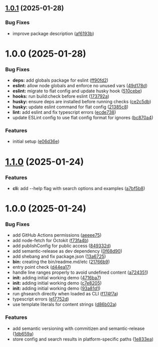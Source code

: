 ## [1.0.1](https://github.com/johnlindquist/ghi/compare/v1.0.0...v1.0.1) (2025-01-28)


### Bug Fixes

* improve package description ([af6193b](https://github.com/johnlindquist/ghi/commit/af6193b642d08a15fcf43921a291922799d3d2d2))

# 1.0.0 (2025-01-28)


### Bug Fixes

* **deps:** add globals package for eslint ([ff90fd2](https://github.com/johnlindquist/ghi/commit/ff90fd2feb07957032f05a84c855aa3129ebd555))
* **eslint:** allow node globals and enforce no unused vars ([49d178d](https://github.com/johnlindquist/ghi/commit/49d178d79cf79ef748878d5b33f06be72292b73a))
* **eslint:** migrate to flat config and update husky hook ([510cebe](https://github.com/johnlindquist/ghi/commit/510cebe56798cf530d0324bc8052f28ac24546b6))
* **hooks:** run build:check before eslint ([173792a](https://github.com/johnlindquist/ghi/commit/173792aa0cf36dbabbfba88286a98801f3ed3724))
* **husky:** ensure deps are installed before running checks ([ce2c5db](https://github.com/johnlindquist/ghi/commit/ce2c5db591bcee4d5a79f2ab7696865ff3f90791))
* **husky:** update eslint command for flat config ([21385c8](https://github.com/johnlindquist/ghi/commit/21385c85c40acfe6996a5b445378af6128dbea49))
* **lint:** add eslint and fix typescript errors ([ecde738](https://github.com/johnlindquist/ghi/commit/ecde738fe8f8e4ad50dd86924b5bf046de3a345c))
* update ESLint config to use flat config format for ignores ([bc870a4](https://github.com/johnlindquist/ghi/commit/bc870a442216f7f21661557396300d7d819d1f53))


### Features

* initial setup ([e06d36e](https://github.com/johnlindquist/ghi/commit/e06d36efbd7632f33ec03840d29b84d31eaa839c))

# [1.1.0](https://github.com/johnlindquist/ghx/compare/v1.0.0...v1.1.0) (2025-01-24)


### Features

* **cli:** add --help flag with search options and examples ([a7bf5b8](https://github.com/johnlindquist/ghx/commit/a7bf5b8a45b90189a9e05bb31601d4fc8cf80a6c))

# 1.0.0 (2025-01-24)


### Bug Fixes

* add GitHub Actions permissions ([aeeee75](https://github.com/johnlindquist/ghx/commit/aeeee75d494ba2524762b188864148928d2da55f))
* add node-fetch for Octokit ([f73fa4b](https://github.com/johnlindquist/ghx/commit/f73fa4ba71c20104d2eb94b5a7e8c51082593e9d))
* add publishConfig for public access ([849332d](https://github.com/johnlindquist/ghx/commit/849332de220e8578df0625904bd2b38e8d310e26))
* add semantic-release as dev dependency ([0f68d90](https://github.com/johnlindquist/ghx/commit/0f68d905d62819b88027d50bfd62c7a6fbfe44b7))
* add shebang and fix package.json ([13a6725](https://github.com/johnlindquist/ghx/commit/13a6725f1a3514be645bc476fa625508fdd79be0))
* **bin:** creating the bin/readme.md/etc ([21766b9](https://github.com/johnlindquist/ghx/commit/21766b91f903823ae05e8c2dbd0cb115daad5a36))
* entry point check ([d44ea17](https://github.com/johnlindquist/ghx/commit/d44ea17528bc50b0d6fc9c9162a666593b724518))
* handle line ranges properly to avoid undefined content ([a724351](https://github.com/johnlindquist/ghx/commit/a7243518802bc78019b45218bd16cf819dcfd118))
* **init:** adding initial working demo ([4716ba7](https://github.com/johnlindquist/ghx/commit/4716ba79df359205e23566d36b6c1f4f9842c18a))
* **init:** adding initial working demo ([c7e8205](https://github.com/johnlindquist/ghx/commit/c7e8205deae228db0a73c3e6263749201b86cd1e))
* **init:** adding initial working demo ([93a81d1](https://github.com/johnlindquist/ghx/commit/93a81d1c025c2f32164215d8e4e3d5ef057c02f5))
* run ghsearch directly when loaded as CLI ([f174f7a](https://github.com/johnlindquist/ghx/commit/f174f7a7bfda65792a156121d0b062e359f892d8))
* typescript errors ([e17752d](https://github.com/johnlindquist/ghx/commit/e17752dbd5822613a6f63a269729a5aaec012ab7))
* use template literals for content strings ([d86b02a](https://github.com/johnlindquist/ghx/commit/d86b02aefd93da521c457cffe257a1bed71b3308))


### Features

* add semantic versioning with commitizen and semantic-release ([1db659a](https://github.com/johnlindquist/ghx/commit/1db659abca4e45252ba39d54fa9f9ffe176e82b1))
* store config and search results in platform-specific paths ([1e833ea](https://github.com/johnlindquist/ghx/commit/1e833ea7a28acfb12e67ba2309e289893b003949))
